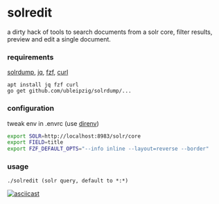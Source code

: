 # solredit

a dirty hack of tools to search documents from a solr core, filter results, preview and edit a single document.


### requirements

[solrdump](https://github.com/ubleipzig/solrdump), [jq](https://github.com/stedolan/jq), [fzf](https://github.com/junegunn/fzf), [curl](https://curl.se/)

```
apt install jq fzf curl
go get github.com/ubleipzig/solrdump/...
```

### configuration

tweak env in .envrc (use [direnv](https://direnv.net/))
```bash
export SOLR=http://localhost:8983/solr/core
export FIELD=title
export FZF_DEFAULT_OPTS="--info inline --layout=reverse --border"
```

### usage

```
./solredit (solr query, default to *:*)
```

[![asciicast](https://asciinema.org/a/378012.svg)](https://asciinema.org/a/378012)
